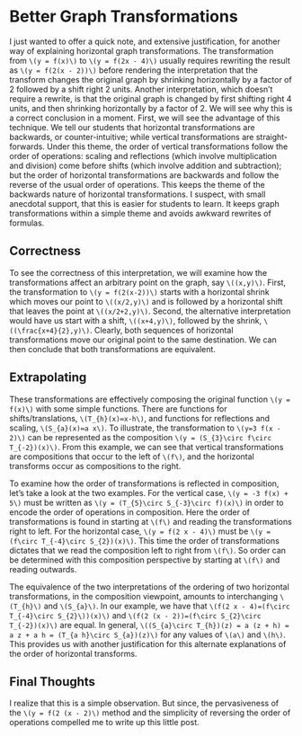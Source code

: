 # Better Graph Transformations #

I just wanted to offer a quick note, and extensive justification, for another
way of explaining horizontal graph transformations. The transformation from
`\(y = f(x)\)` to `\(y = f(2x - 4)\)` usually requires rewriting the result as
`\(y = f(2(x - 2))\)` before rendering the interpretation that the transform
changes the original graph by shrinking horizontally by a factor of 2 followed
by a shift right 2 units. Another interpretation, which doesn’t require a
rewrite, is that the original graph is changed by first shifting right 4 units,
and then shrinking horizontally by a factor of 2. We will see why this is a
correct conclusion in a moment. First, we will see the advantage of this
technique. We tell our students that horizontal transformations are backwards,
or counter-intuitive; while vertical transformations are straight-forwards.
Under this theme, the order of vertical transformations follow the order of
operations: scaling and reflections (which involve multiplication and division)
come before shifts (which involve addition and subtraction); but the order of
horizontal transformations are backwards and follow the reverse of the usual
order of operations. This keeps the theme of the backwards nature of horizontal
transformations. I suspect, with small anecdotal support, that this is easier
for students to learn. It keeps graph transformations within a simple theme and
avoids awkward rewrites of formulas.

## Correctness ##

To see the correctness of this interpretation, we will examine how the
transformations affect an arbitrary point on the graph, say `\((x,y)\)`. First,
the transformation to `\(y = f(2(x-2))\)` starts with a horizontal shrink which
moves our point to `\((x/2,y)\)` and is followed by a horizontal shift that
leaves the point at `\((x/2+2,y)\)`. Second, the alternative interpretation
would have us start with a shift, `\((x+4,y)\)`, followed by the shrink,
`\((\frac{x+4}{2},y)\)`. Clearly, both sequences of horizontal transformations
move our original point to the same destination. We can then conclude that both
transformations are equivalent.

## Extrapolating ##

These transformations are effectively composing the original function
`\(y = f(x)\)` with some simple functions. There are functions for
shifts/translations, `\(T_{h}(x)≔x-h\)`, and functions for
reflections and scaling, `\(S_{a}(x)≔a x\)`. To illustrate, the
transformation to `\(y=3 f(x - 2)\)` can be represented as the composition
`\(y = (S_{3}\circ f\circ T_{-2})(x)\)`. From this example, we can see that
vertical transformations are compositions that occur to the left of `\(f\)`,
and the horizontal transforms occur as compositions to the right.

To examine how the order of transformations is reflected in composition,
let’s take a look at the two examples. For the vertical case,
`\(y = -3 f(x) + 5\)` must be written as `\(y = (T_{5}\circ S_{-3}\circ f)(x)\)`
in order to encode the order of operations in composition. Here the order of
transformations is found in starting at `\(f\)` and reading the transformations
right to left. For the horizontal case, `\(y = f(2 x - 4)\)` must be
`\(y = (f\circ T_{-4}\circ S_{2})(x)\)`. This time the order of transformations
dictates that we read the composition left to right from `\(f\)`. So order can
be determined with this composition perspective by starting at `\(f\)` and
reading outwards.

The equivalence of the two interpretations of the ordering of two horizontal
transformations, in the composition viewpoint, amounts to interchanging
`\(T_{h}\)` and `\(S_{a}\)`. In our example, we have that
`\(f(2 x - 4)=(f\circ T_{-4}\circ S_{2}\))(x)\)` and
`\(f(2 (x - 2))=(f\circ S_{2}\circ T_{-2})(x)\)` are equal. In general,
`\((S_{a}\circ T_{h})(z) = a (z + h) = a z + a h = (T_{a h}\circ S_{a})(z)\)`
for any values of `\(a\)` and `\(h\)`. This provides us with another
justification for this alternate explanations of the order of horizontal
transforms.

## Final Thoughts ##

I realize that this is a simple observation. But since, the pervasiveness of
the `\(y = f(2 (x - 2)\)` method and the simplicity of reversing the order of
operations compelled me to write up this little post.
